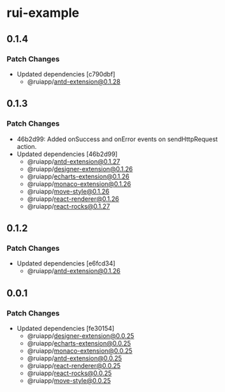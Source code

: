 # rui-example

## 0.1.4

### Patch Changes

- Updated dependencies [c790dbf]
  - @ruiapp/antd-extension@0.1.28

## 0.1.3

### Patch Changes

- 46b2d99: Added onSuccess and onError events on sendHttpRequest action.
- Updated dependencies [46b2d99]
  - @ruiapp/antd-extension@0.1.27
  - @ruiapp/designer-extension@0.1.26
  - @ruiapp/echarts-extension@0.1.26
  - @ruiapp/monaco-extension@0.1.26
  - @ruiapp/move-style@0.1.26
  - @ruiapp/react-renderer@0.1.26
  - @ruiapp/react-rocks@0.1.27

## 0.1.2

### Patch Changes

- Updated dependencies [e6fcd34]
  - @ruiapp/antd-extension@0.1.26

## 0.0.1

### Patch Changes

- Updated dependencies [fe30154]
  - @ruiapp/designer-extension@0.0.25
  - @ruiapp/echarts-extension@0.0.25
  - @ruiapp/monaco-extension@0.0.25
  - @ruiapp/antd-extension@0.0.25
  - @ruiapp/react-renderer@0.0.25
  - @ruiapp/react-rocks@0.0.25
  - @ruiapp/move-style@0.0.25

